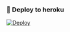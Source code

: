 ### 🚀 Deploy to heroku
[![Deploy](https://www.herokucdn.com/deploy/button.svg)](https://heroku.com/deploy?template=https://github.com/bossyekdi/GroupOyunRoBot)
